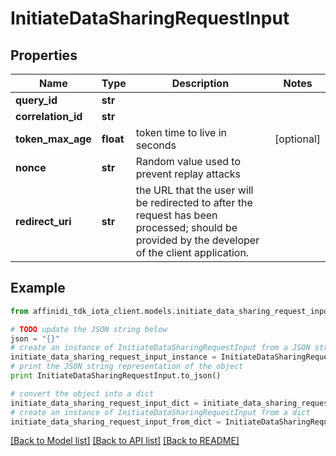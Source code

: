 # InitiateDataSharingRequestInput

## Properties

| Name               | Type      | Description                                                                                                                                      | Notes      |
| ------------------ | --------- | ------------------------------------------------------------------------------------------------------------------------------------------------ | ---------- |
| **query_id**       | **str**   |                                                                                                                                                  |
| **correlation_id** | **str**   |                                                                                                                                                  |
| **token_max_age**  | **float** | token time to live in seconds                                                                                                                    | [optional] |
| **nonce**          | **str**   | Random value used to prevent replay attacks                                                                                                      |
| **redirect_uri**   | **str**   | the URL that the user will be redirected to after the request has been processed; should be provided by the developer of the client application. |

## Example

```python
from affinidi_tdk_iota_client.models.initiate_data_sharing_request_input import InitiateDataSharingRequestInput

# TODO update the JSON string below
json = "{}"
# create an instance of InitiateDataSharingRequestInput from a JSON string
initiate_data_sharing_request_input_instance = InitiateDataSharingRequestInput.from_json(json)
# print the JSON string representation of the object
print InitiateDataSharingRequestInput.to_json()

# convert the object into a dict
initiate_data_sharing_request_input_dict = initiate_data_sharing_request_input_instance.to_dict()
# create an instance of InitiateDataSharingRequestInput from a dict
initiate_data_sharing_request_input_from_dict = InitiateDataSharingRequestInput.from_dict(initiate_data_sharing_request_input_dict)
```

[[Back to Model list]](../README.md#documentation-for-models) [[Back to API list]](../README.md#documentation-for-api-endpoints) [[Back to README]](../README.md)
